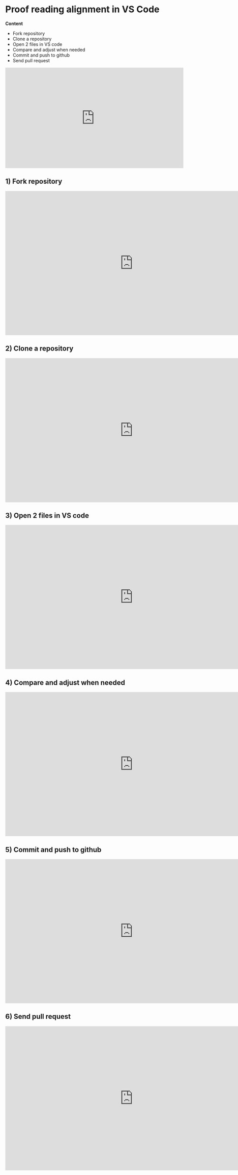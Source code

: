 # Proof reading alignment in VS Code

**Content**

-  Fork repository
-  Clone a repository
- Open 2 files in VS code
- Compare and adjust when needed
- Commit and push to github
- Send pull request

<iframe width="560" height="315" src="https://www.youtube.com/embed/-Mw-2HcN9GQ" title="YouTube video player" frameborder="0" allow="accelerometer; autoplay; clipboard-write; encrypted-media; gyroscope; picture-in-picture; web-share" allowfullscreen></iframe>

## 1) Fork repository
<iframe width="802" height="452" src="https://www.youtube.com/embed/91NXzindnm4" title="01 TPW  (Create fork)" frameborder="0" allow="accelerometer; clipboard-write; encrypted-media; gyroscope; picture-in-picture; web-share" allowfullscreen></iframe>

## 2) Clone a repository
<iframe width="802" height="452" src="https://www.youtube.com/embed/vepFpTYaDoA?list=PLr4lRhE-vqKBYWu0rRwRyq_IWeOf1LTHw" title="02 TPW (Cloning)" frameborder="0" allow="accelerometer; clipboard-write; encrypted-media; gyroscope; picture-in-picture; web-share" allowfullscreen></iframe>

## 3) Open 2 files in VS code
<iframe width="802" height="452" src="https://www.youtube.com/embed/-k9WmGsHdkc?list=PLr4lRhE-vqKBYWu0rRwRyq_IWeOf1LTHw" title="03 TPW (Open in VScode)" frameborder="0" allow="accelerometer; autoplay; clipboard-write; encrypted-media; gyroscope; picture-in-picture; web-share" allowfullscreen></iframe>

## 4) Compare and adjust when needed
<iframe width="802" height="452" src="https://www.youtube.com/embed/naGuVEfRN9Q?list=PLr4lRhE-vqKBYWu0rRwRyq_IWeOf1LTHw" title="04 TPW (Compare and adjust)" frameborder="0" allow="accelerometer; autoplay; clipboard-write; encrypted-media; gyroscope; picture-in-picture; web-share" allowfullscreen></iframe>

## 5) Commit and push to github
<iframe width="802" height="452" src="https://www.youtube.com/embed/IbCSgl3lnig?list=PLr4lRhE-vqKBYWu0rRwRyq_IWeOf1LTHw" title="05TPW (Commit and push)" frameborder="0" allow="accelerometer; autoplay; clipboard-write; encrypted-media; gyroscope; picture-in-picture; web-share" allowfullscreen></iframe>

## 6) Send pull request
<iframe width="802" height="452" src="https://www.youtube.com/embed/KcQdxMxyuKw?list=PLr4lRhE-vqKBYWu0rRwRyq_IWeOf1LTHw" title="06 TPW (Pull request)" frameborder="0" allow="accelerometer; autoplay; clipboard-write; encrypted-media; gyroscope; picture-in-picture; web-share" allowfullscreen></iframe>
